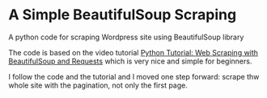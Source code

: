 # A Simple BeautifulSoup Scraping
A python code for scraping Wordpress site using BeautifulSoup library

The code is based on the video tutorial [Python Tutorial: Web Scraping with BeautifulSoup and Requests](https://www.youtube.com/watch?v=ng2o98k983k&t=20s&ab_channel=CoreySchafer) which is very nice and simple for beginners.

I follow the code and the tutorial and I moved one step forward: scrape thw whole site with the pagination, not only the first page.
